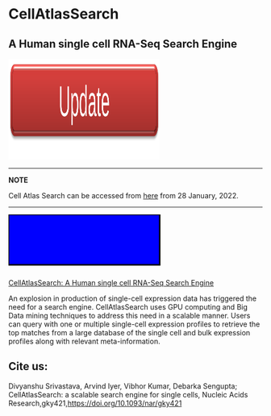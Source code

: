 # CellAtlasSearch
## A Human single cell RNA-Seq Search Engine
<img src="https://github.com/namratabhattacharya/CellAtlasSearch/blob/main/logo.svg" width="300" height="200">

---
**NOTE**

Cell Atlas Search can be accessed from [here](http://cellatlassearch.iiitd.edu.in/cellatlassearch/index.php) from 28 January, 2022.

---

<svg width="400" height="110">
  <rect width="300" height="100" style="fill:rgb(0,0,255);stroke-width:3;stroke:rgb(0,0,0)" />
</svg>


[CellAtlasSearch: A Human single cell RNA-Seq Search Engine](http://cellatlassearch.iiitd.edu.in/cellatlassearch/index.php)

An explosion in production of single-cell expression data has triggered the need for a search engine. CellAtlasSearch uses GPU computing and Big Data mining techniques to address this need in a scalable manner. Users can query with one or multiple single-cell expression profiles to retrieve the top matches from a large database of the single cell and bulk expression profiles along with relevant meta-information.



## Cite us:
Divyanshu Srivastava, Arvind Iyer, Vibhor Kumar, Debarka Sengupta; CellAtlasSearch: a scalable search engine for single cells, Nucleic Acids Research,gky421,https://doi.org/10.1093/nar/gky421
